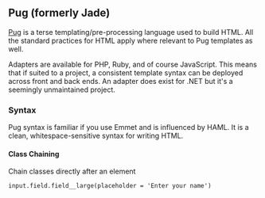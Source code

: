 ## Pug (formerly Jade)

[Pug][pug-docs] is a terse templating/pre-processing language used to build HTML.
All the standard practices for HTML apply where relevant to Pug templates
as well.

Adapters are available for PHP, Ruby, and of course JavaScript. This means that
if suited to a project, a consistent template syntax can be deployed across
front and back ends. An adapter does exist for .NET but it's a seemingly
unmaintained project.

### Syntax

Pug syntax is familiar if you use Emmet and is influenced by HAML. It is a
clean, whitespace-sensitive syntax for writing HTML.

#### Class Chaining

Chain classes directly after an element

```pug
input.field.field__large(placeholder = 'Enter your name')
```

[pug-docs]: https://pugjs.org/api/getting-started.html
